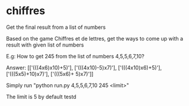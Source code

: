# chiffres
Get the final result from a list of numbers

Based on the game Chiffres et de lettres, get the ways to come up with a result with given list of numbers

E.g:
How to get  245 from the list of numbers 4,5,5,6,7,10?  

Answer:
[['(((4x6)x10)+5)'], ['(((4x10)-5)x7)'], ['(((4x10)x6)+5)'], ['(((5x5)+10)x7)'], ['(((5x6)+ 5)x7)']]


Simply run "python run.py 4,5,5,6,7,10 245 &lt;limit&gt;"

The limit is 5 by default testd


